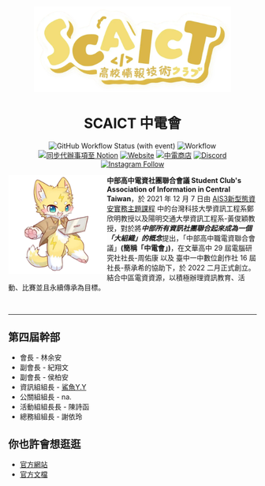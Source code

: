 <div align=center>
<img src=https://raw.githubusercontent.com/SCAICT/website-data/main/converted/img/KawaiiLogo.webp width=400px>
  
# SCAICT 中電會

![GitHub Workflow Status (with event)](https://img.shields.io/github/actions/workflow/status/SCAICT/website-data/.github%2Fworkflows%2Fevents.yml?label=公告部屬&style=flat-square)
![Workflow](https://img.shields.io/github/deployments/SCAICT/Website/production?label=前端部屬&style=flat-square)
[![同步代辦事項至 Notion](https://github.com/SCAICT/SCAICT-uwu/actions/workflows/notion.yml/badge.svg?event=issues)](https://github.com/SCAICT/SCAICT-uwu/actions/workflows/notion.yml)
[![Website](https://img.shields.io/website?label=官方網站&&url=https%3A%2F%2Fscaict.org%2F)](https://scaict.org/)
[![中電商店](https://img.shields.io/website?label=中電商店&&url=https%3A%2F%2Fstore.scaict.org%2F)](https://store.scaict.org/)
[![Discord](https://img.shields.io/discord/959823904266944562?label=Discord&logo=discord&)](https://dc.scaict.org)
[![Instagram Follow](https://img.shields.io/badge/follow-%40scaict.tw-pink?&logo=instagram)](https://www.instagram.com/scaict.tw/)
</div>

<img src="https://raw.githubusercontent.com/SCAICT/website-data/main/converted/img/scaict-uwu.webp" width="200px" alt="中電喵 SCAICT uwu" align=left>

**中部高中電資社團聯合會議 Student Club's Association of Information in Central Taiwan**，於 2021 年 12 月 7 日由 [AIS3新型態資安實務主題課程](https://ais3.org/) 中的台灣科技大學資訊工程系鄭欣明教授以及陽明交通大學資訊工程系-黃俊穎教授，對於將***中部所有資訊社團聯合起來成為一個「大組織」的概念***提出，「中部高中職電資聯合會議」**(簡稱「中電會」)**，在文華高中 29 屆電腦研究社社長-周佑康 以及 臺中一中數位創作社 16 屆社長-蔡承希的協助下，於 2022 二月正式創立。結合中區電資資源，以積極辦理資訊教育、活動、比賽並且永續傳承為目標。

<br clear="both"/>
<hr>

## 第四屆幹部

* 會長 - 林余安
* 副會長 - 紀翔文
* 副會長 - 侯柏安
* 資訊組組長 - [鯊魚Y.Y](https://github.com/Larryeng)
* 公關組組長 - na.
* 活動組組長長 - 陳詩函
* 總務組組長 - 謝依玲

## 你也許會想逛逛

* [官方網站](https://scaict.org)
* [官方文檔](https://doc.scaict.org)
